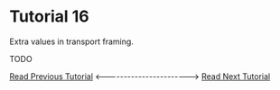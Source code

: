 # Tutorial 16
Extra values in transport framing.

TODO

[Read Previous Tutorial](../tutorial15) &lt;-----------------------&gt; [Read Next Tutorial](../tutorial17) 
